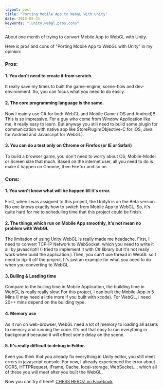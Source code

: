 ```yaml
---
layout: post
title: "Porting Mobile App to WebGL with Unity"
date: 2015-08-31
keywords: ",unity,webgl,pros,cons"
---
```


About one month of trying to convert Mobile App to WebGL with Unity.

<p> Here is pros and cons of "Porting Mobile App to WebGL with Unity" in my opinion: </p>

<h3> Pros: </h3>
<h4> 1. You don't need to create it from scratch. </h4>
<p class="text-left"> It really save my times to built the game-engine, scene-flow and dev-environment. So, you can focus what you need to do easily. </p>

<h4> 2. The core programming language is the same. </h4>
<p class="text-left"> Now I mainly use C# for both WebGL and Mobile Game (iOS and Android)!! This is so impressive. For a guy who come from Window Application like me, it really easy to learn. But anyway you still need to build some plugin for communication with native app like StorePlugin(Objective-C for iOS, Java for Android and Javascript for WebGL). </p>

<h4> 3. You can do a test only on Chrome or Firefox (or IE or Safari) </h4>
<p class="text-left"> To build a browser game, you don't need to worry about OS, Mobile-Model or Screen size that much. Based on the internet user, all you need to do is make it happen on Chrome, then Firefox and so on. </p>

<h3> Cons: </h3>
<h4> 1. You won't know what will be happen till it's error. </h4>
<p class="text-left"> First, when I was assigned to this project, the Unity5 is on the Beta version. No one knows exactly how to switch from Mobile App to WebGL. So, it's quite hard for me to scheduling time that this project could be finish. </p>

<h4> 2. The things,which run on Mobile App smoothly, it's not mean no problem with WebGL </h4>
<p class="text-left"> The limitation of using Unity WebGL is really made me headache. First, I need to convert TCP-IP Network to WebSocket, which you need to write it all by javascript!! (I tried to implement it with C# library but it's not really work when build the application.) Then, you can't use thread in WebGL so I need to rip-it off the project. It's just an example for what you need to do when you converting to WebGL. </p>

<h4> 3. Builing & Loading time </h4>
<p class="text-left"> Compare to the builing time in Mobile Application, the building time in WebGL is really really slow. For this project, I can built the Mobile-App in 5 Mins (I may need a little more if you built with xcode). For WebGL, I need 20++ mins depend on the building type. </p>

<h4> 4. Memory use </h4>
<p class="text-left"> As it run on web-browser, WebGL need a lot of memory to loading all assets to memory and running the code. It's not that easy to run everything in background because it will effect some delay on the scene. </p>

<h4> 5. It's really difficult to debug in Editor. </h4>
<p class="text-left"> Even you think that you already fix everything in Unity editor, you still meet errors in javascript console. For now, I already experienced the error about CORS, HTTPRequest, iFrame, Cache, local-storage, WebSocket.... which all of these you will meet after you built the WebGL. </p>

Now you can try it here!!
[CHESS HEROZ on Facebook](https://apps.facebook.com/chessheroz/)
